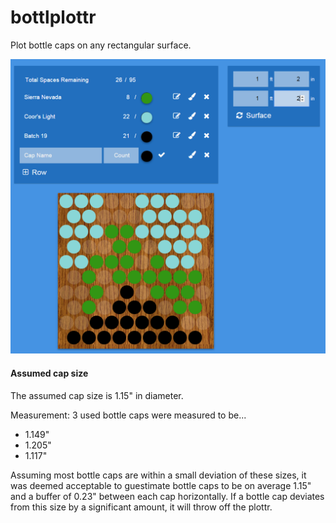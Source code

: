 # bottlplottr
Plot bottle caps on any rectangular surface.

![ScreenShot](/screen-shots/screen-shot.png)

#### Assumed cap size
The assumed cap size is 1.15" in diameter.

Measurement: 3 used bottle caps were measured to be...

  * 1.149"
  * 1.205"
  * 1.117"

Assuming most bottle caps are within a small deviation of these sizes, it was deemed acceptable to guestimate bottle caps to be on average 1.15" and a buffer of 0.23" between each cap horizontally. If a bottle cap deviates from this size by a significant amount, it will throw off the plottr.

